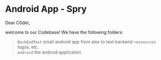 Android App - Spry
===

Dear C0der, 

welcome to our Codebase! We have the following folders:

> `BackEndTest` small android app from alex to test backend 
> `ressources` logos, etc.  
> `android` the android application
